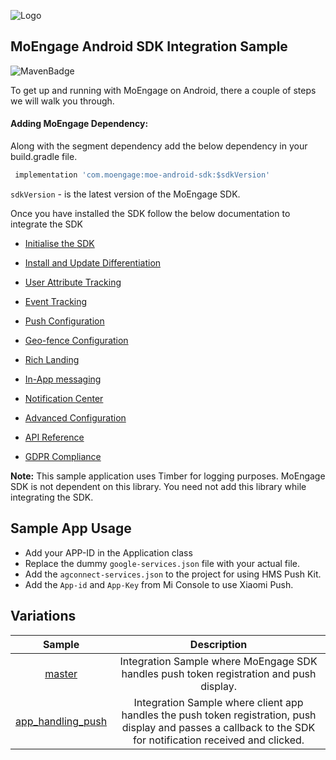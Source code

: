 ![Logo](/.github/assets/logo.png)

## MoEngage Android SDK Integration Sample

![MavenBadge](https://maven-badges.herokuapp.com/maven-central/com.moengage/moe-android-sdk/badge.svg)

To get up and running with MoEngage on Android, there a couple of steps we will walk you through.

#### Adding MoEngage Dependency:

Along with the segment dependency add the below dependency in your build.gradle file.

```groovy
 implementation 'com.moengage:moe-android-sdk:$sdkVersion'
```
`sdkVersion` - is the latest version of the MoEngage SDK.

Once you have installed the SDK follow the below documentation to integrate the SDK

* [Initialise the SDK](https://docs.moengage.com/docs/android-sdk-initialization)

* [Install and Update Differentiation](https://docs.moengage.com/docs/android-install-update)

* [User Attribute Tracking](https://docs.moengage.com/docs/identifying-user)

* [Event Tracking](https://docs.moengage.com/docs/android-track-event)

* [Push Configuration](https://docs.moengage.com/docs/push-configuration)

* [Geo-fence Configuration](https://docs.moengage.com/docs/android-geofence)

* [Rich Landing](https://docs.moengage.com/docs/adding-rich-landing)
 
* [In-App messaging](https://docs.moengage.com/docs/android-in-app-nativ)
 
* [Notification Center](https://docs.moengage.com/docs/android-notification-center)
 
* [Advanced Configuration](https://docs.moengage.com/docs/android-advanced-integration)
 
* [API Reference](https://moengage.github.io/android-api-reference/index.html)
 
* [GDPR Compliance](https://docs.moengage.com/docs/android-compliance)
 
 
 **Note:** This sample application uses Timber for logging purposes. MoEngage SDK is not 
 dependent on this library. You need not add this library while integrating the SDK.
 
## Sample App Usage
 
* Add your APP-ID in the Application class
* Replace the dummy `google-services.json` file with your actual file.
* Add the `agconnect-services.json` to the project for using HMS Push Kit.
* Add the `App-id` and `App-Key` from Mi Console to use Xiaomi Push.

 ## Variations

 |       Sample      |                                                                          Description                                                                          |
|:-----------------:|:-------------------------------------------------------------------------------------------------------------------------------------------------------------:|
|       [master](https://github.com/moengage/Android-Sample/tree/master)      | Integration Sample where MoEngage SDK handles push token registration and push display.                                                                       |
| [app_handling_push](https://github.com/moengage/Android-Sample/tree/app_handling_push) | Integration Sample where client app handles the push token registration, push display and passes a callback to the SDK for notification received and clicked. |